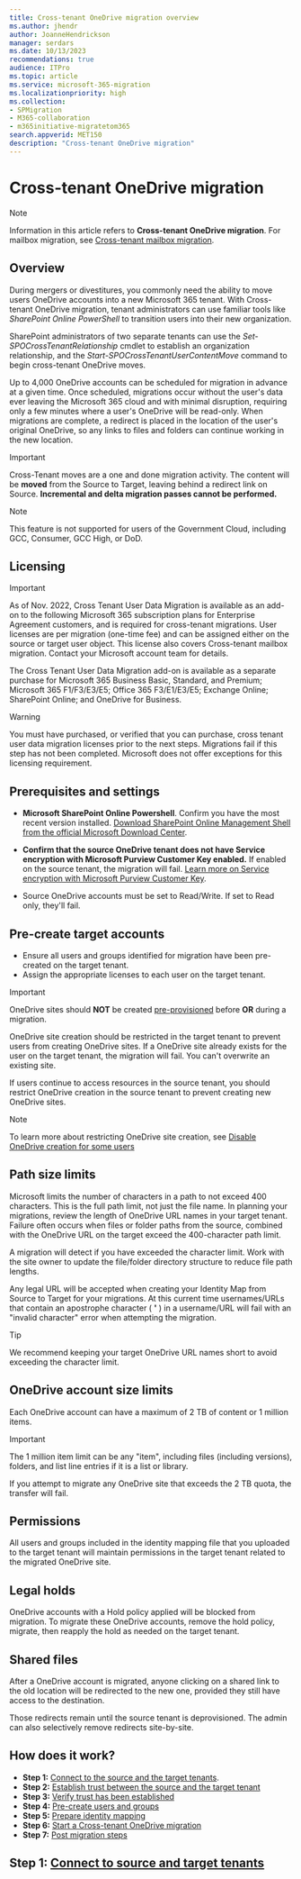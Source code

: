 ```yaml
---
title: Cross-tenant OneDrive migration overview
ms.author: jhendr
author: JoanneHendrickson
manager: serdars
ms.date: 10/13/2023
recommendations: true
audience: ITPro
ms.topic: article
ms.service: microsoft-365-migration
ms.localizationpriority: high
ms.collection: 
- SPMigration
- M365-collaboration
- m365initiative-migratetom365
search.appverid: MET150
description: "Cross-tenant OneDrive migration"
---
```

# Cross-tenant OneDrive migration

> [!NOTE]
> Information in this article refers to **Cross-tenant OneDrive migration**. For mailbox migration, see [Cross-tenant mailbox migration](/microsoft-365/enterprise/cross-tenant-mailbox-migration).

## Overview

During mergers or divestitures, you commonly need the ability to move users OneDrive accounts into a new Microsoft 365 tenant. With Cross-tenant OneDrive migration, tenant administrators can use familiar tools like *SharePoint Online PowerShell* to transition users into their new organization.

SharePoint administrators of two separate tenants can use the *Set-SPOCrossTenantRelationship* cmdlet to establish an organization relationship, and the *Start-SPOCrossTenantUserContentMove* command to begin cross-tenant OneDrive moves.

Up to 4,000 OneDrive accounts can be scheduled for migration in advance at a given time. Once scheduled, migrations occur without the user's data ever leaving the Microsoft 365 cloud and with minimal disruption, requiring only a few minutes where a user's OneDrive will be read-only. When migrations are complete, a redirect is placed in the location of the user's original OneDrive, so any links to files and folders can continue working in the new location.

>[!Important]
>Cross-Tenant moves are a one and done migration activity. The content will be **moved** from the Source to Target, leaving behind a redirect link on Source. **Incremental and delta migration passes cannot be performed.**

> [!NOTE]
> This feature is not supported for users of the Government Cloud, including GCC, Consumer, GCC High, or DoD.

## Licensing

>[!Important]
>As of Nov. 2022, Cross Tenant User Data Migration is available as an add-on to the following Microsoft 365 subscription plans for Enterprise Agreement customers, and is required for cross-tenant migrations. User licenses are per migration (one-time fee) and can be assigned either on the source or target user object. This license also covers Cross-tenant mailbox migration.  Contact your Microsoft account team for details.
>
>The Cross Tenant User Data Migration add-on is available as a separate purchase for Microsoft 365 Business Basic, Standard, and Premium; Microsoft 365 F1/F3/E3/E5; Office 365 F3/E1/E3/E5; Exchange Online; SharePoint Online; and OneDrive for Business.

>[!Warning]
>You must have purchased, or verified that you can purchase, cross tenant user data migration licenses prior to the next steps. Migrations fail if this step has not been completed. Microsoft does not offer exceptions for this licensing requirement.


## Prerequisites and settings

- **Microsoft SharePoint Online Powershell**. Confirm you have the most recent version installed. [Download SharePoint Online Management Shell from the official Microsoft Download Center](https://www.microsoft.com/download/details.aspx?id=35588).

- **Confirm that the source OneDrive tenant does not have Service encryption with Microsoft Purview Customer Key enabled.** If enabled on the source tenant, the migration will fail. [Learn more on Service encryption with Microsoft Purview Customer Key](/microsoft-365/compliance/customer-key-overview).

- Source OneDrive accounts must be set to Read/Write. If set to Read only, they'll fail.

## Pre-create target accounts

- Ensure all users and groups identified for migration have been pre-created on the target tenant.
- Assign the appropriate licenses to each user on the target tenant.

> [!IMPORTANT]
> OneDrive sites should **NOT** be created [pre-provisioned](/sharepoint/pre-provision-accounts) before **OR** during a migration.
>
> OneDrive site creation should be restricted in the target tenant to prevent users from creating OneDrive sites. If a OneDrive site already exists for the user on the target tenant, the migration will fail. You can't overwrite an existing site.
>
> If users continue to access resources in the source tenant, you should restrict OneDrive creation in the source tenant to prevent creating new OneDrive sites.

> [!NOTE]
> To learn more about restricting OneDrive site creation, see [Disable OneDrive creation for some users](/sharepoint/manage-user-profiles#disable-onedrive-creation-for-some-users)

## Path size limits

Microsoft limits the number of characters in a path to not exceed 400 characters. This is the full path limit, not just the file name. In planning your migrations, review the length of OneDrive URL names in your target tenant. Failure often occurs when files or folder paths from the source, combined with the OneDrive URL on the target exceed the 400-character path limit. 

A migration will detect if you have exceeded the character limit. Work with the site owner to update the file/folder directory structure to reduce file path lengths.

Any legal URL will be accepted when creating your Identity Map from Source to Target for your migrations. At this current time usernames/URLs that contain an apostrophe character ( **'** ) in a username/URL will fail with an "invalid character" error when attempting the migration.

> [!TIP]
> We recommend keeping your target OneDrive URL names short to avoid exceeding the character limit.

## OneDrive account size limits

Each OneDrive account can have a maximum of 2 TB of content or 1 million items. 

> [!IMPORTANT]
> The 1 million item limit can be any "item", including files (including versions), folders, and list line entries if it is a list or library.
>
>If you attempt to migrate any OneDrive site that exceeds the 2 TB quota, the transfer will fail.


## Permissions

All users and groups included in the identity mapping file that you uploaded to the target tenant will maintain permissions in the target tenant related to the migrated OneDrive site.

## Legal holds

OneDrive accounts with a Hold policy applied will be blocked from migration.
To migrate these OneDrive accounts, remove the hold policy, migrate, then reapply the hold as needed on the target tenant.

## Shared files

After a OneDrive account is migrated, anyone clicking on a shared link to the old location will be redirected to the new one, provided they still have access to the destination. 

Those redirects remain until the source tenant is deprovisioned. The admin can also selectively remove redirects site-by-site.

## How does it work?

- **Step 1:** [Connect to the source and the target tenants](cross-tenant-onedrive-migration-step1.md).  
- **Step 2:** [Establish trust between the source and the target tenant](cross-tenant-onedrive-migration-step2.md)
- **Step 3:** [Verify trust has been established](cross-tenant-onedrive-migration-step3.md)
- **Step 4:** [Pre-create users and groups](cross-tenant-onedrive-migration-step4.md)  
- **Step 5:** [Prepare identity mapping](cross-tenant-onedrive-migration-step5.md)
- **Step 6:** [Start a Cross-tenant OneDrive migration](cross-tenant-onedrive-migration-step6.md)
- **Step 7:** [Post migration steps](cross-tenant-onedrive-migration-step7.md)

## Step 1: [Connect to source and target tenants](cross-tenant-onedrive-migration-step1.md)
